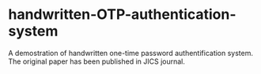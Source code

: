 # handwritten-OTP-authentication-system
A demostration of handwritten one-time password authentification system. The original paper has been published in JICS journal.
